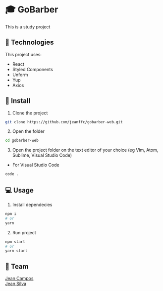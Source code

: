 # 🎓 GoBarber

This is a study project

## 📌 Technologies

This project uses:

- React
- Styled Components
- Unform
- Yup
- Axios

## 🚀 Install

1. Clone the project

```bash
git clone https://github.com/jeanffc/gobarber-web.git
```

2. Open the folder

```bash
cd gobarber-web
```

3. Open the project folder on the text editor of your choice (eg Vim, Atom, Sublime, Visual Studio Code)

- For Visual Studio Code

```bash
code .
```

## 💻 Usage

1. Install dependecies

```bash
npm i
# or
yarn
```

2. Run project

```bash
npm start
# or
yarn start
```

## 📝 Team

[Jean Campos](https://github.com/jeanffc)  
[Jean Silva](https://github.com/jeanlsilva)
